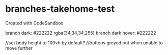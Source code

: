 # branches-takehome-test
Created with CodeSandbox


branch dark: #222222  rgba(34,34,34,255)
branch dark hover: #222222

//set body height to 100vh by default?
//buttons greyed out when unable to move further
